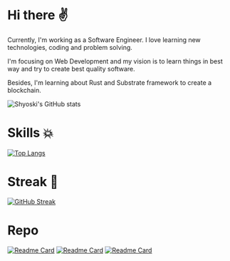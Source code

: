 # Hi there :v:
Currently, I'm working as a Software Engineer. I love learning new technologies, coding and problem solving.

I'm focusing on Web Development and my vision is to learn things in best way and try to create best quality software.

Besides, I'm learning about Rust and Substrate framework to create a blockchain.

![Shyoski's GitHub stats](https://github-readme-stats.vercel.app/api?username=maemreyo&show_icons=true&theme=radical)

# Skills :collision:
[![Top Langs](https://github-readme-stats.vercel.app/api/top-langs/?username=maemreyo&layout=compact)](https://github.com/anuraghazra/github-readme-stats)

# Streak :triangular_flag_on_post:
[![GitHub Streak](https://github-readme-streak-stats.herokuapp.com/?user=maemreyo&theme=neon-dark&hide_border=true)](https://git.io/streak-stats)

# Repo

[![Readme Card](https://github-readme-stats.vercel.app/api/pin/?username=maemreyo&repo=zombie-factory)](https://github.com/maemreyo/zombie-factory)
[![Readme Card](https://github-readme-stats.vercel.app/api/pin/?username=maemreyo&repo=substrate-tutorials)](https://github.com/maemreyo/substrate-tutorials)
[![Readme Card](https://github-readme-stats.vercel.app/api/pin/?username=maemreyo&repo=vbi-advanced-substrate)](https://github.com/maemreyo/vbi-advanced-substrate)
